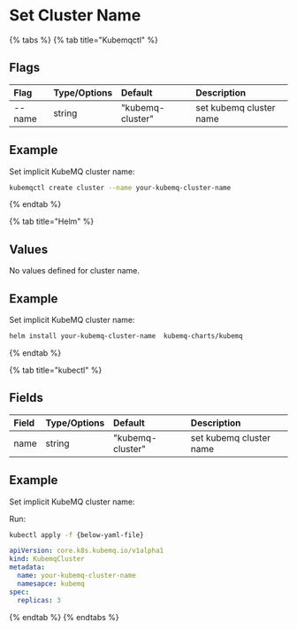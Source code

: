 # Set Cluster Name

{% tabs %}
{% tab title="Kubemqctl" %}
## Flags

| Flag | Type/Options | Default | Description |
| :--- | :--- | :--- | :--- |
| --name | string | "kubemq-cluster" | set kubemq cluster name |

## Example

Set implicit KubeMQ cluster name:

```bash
kubemqctl create cluster --name your-kubemq-cluster-name
```
{% endtab %}

{% tab title="Helm" %}
## Values

No values defined for cluster name.

## Example

Set implicit KubeMQ cluster name:

```bash
helm install your-kubemq-cluster-name  kubemq-charts/kubemq
```
{% endtab %}

{% tab title="kubectl" %}
## Fields

| Field | Type/Options | Default | Description |
| :--- | :--- | :--- | :--- |
| name | string | "kubemq-cluster" | set kubemq cluster name |

## Example

Set implicit KubeMQ cluster name:

Run:

```bash
kubectl apply -f {below-yaml-file}
```

```yaml
apiVersion: core.k8s.kubemq.io/v1alpha1
kind: KubemqCluster
metadata:
  name: your-kubemq-cluster-name
  namesapce: kubemq
spec:
  replicas: 3
```
{% endtab %}
{% endtabs %}

